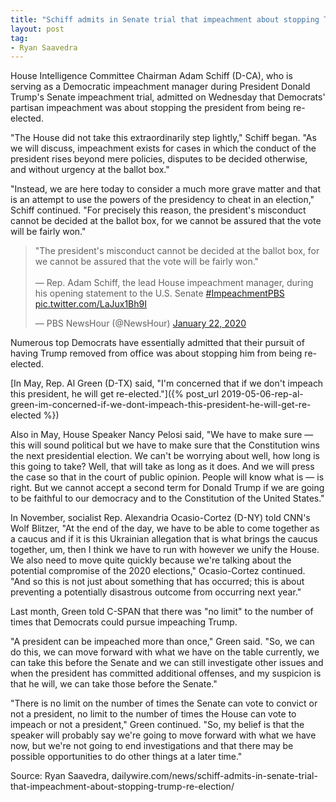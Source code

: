 ```yaml
---
title: "Schiff admits in Senate trial that impeachment about stopping Trump re-election"
layout: post
tag:
- Ryan Saavedra
---
```


House Intelligence Committee Chairman Adam Schiff (D-CA), who is serving as a Democratic impeachment manager during President Donald Trump's Senate impeachment trial, admitted on Wednesday that Democrats' partisan impeachment was about stopping the president from being re-elected.

"The House did not take this extraordinarily step lightly," Schiff began. "As we will discuss, impeachment exists for cases in which the conduct of the president rises beyond mere policies, disputes to be decided otherwise, and without urgency at the ballot box."

"Instead, we are here today to consider a much more grave matter and that is an attempt to use the powers of the presidency to cheat in an election," Schiff continued. "For precisely this reason, the president's misconduct cannot be decided at the ballot box, for we cannot be assured that the vote will be fairly won."

<blockquote class="twitter-tweet"><p lang="en" dir="ltr">&quot;The president's misconduct cannot be decided at the ballot box, for we cannot be assured that the vote will be fairly won.&quot;<br><br>— Rep. Adam Schiff, the lead House impeachment manager, during his opening statement to the U.S. Senate <a href="https://twitter.com/hashtag/ImpeachmentPBS?src=hash&amp;ref_src=twsrc%5Etfw">#ImpeachmentPBS</a> <a href="https://t.co/LaJux1Bh9I">pic.twitter.com/LaJux1Bh9I</a></p>&mdash; PBS NewsHour (@NewsHour) <a href="https://twitter.com/NewsHour/status/1220056517510156298?ref_src=twsrc%5Etfw">January 22, 2020</a></blockquote> <script async src="https://platform.twitter.com/widgets.js" charset="utf-8"></script>

Numerous top Democrats have essentially admitted that their pursuit of having Trump removed from office was about stopping him from being re-elected.

[In May, Rep. Al Green (D-TX) said, "I'm concerned that if we don't impeach this president, he will get re-elected."]({% post_url 2019-05-06-rep-al-green-im-concerned-if-we-dont-impeach-this-president-he-will-get-re-elected %})

Also in May, House Speaker Nancy Pelosi said, "We have to make sure — this will sound political but we have to make sure that the Constitution wins the next presidential election. We can't be worrying about well, how long is this going to take? Well, that will take as long as it does. And we will press the case so that in the court of public opinion. People will know what is — is right. But we cannot accept a second term for Donald Trump if we are going to be faithful to our democracy and to the Constitution of the United States."

In November, socialist Rep. Alexandria Ocasio-Cortez (D-NY) told CNN's Wolf Blitzer, "At the end of the day, we have to be able to come together as a caucus and if it is this Ukrainian allegation that is what brings the caucus together, um, then I think we have to run with however we unify the House. We also need to move quite quickly because we're talking about the potential compromise of the 2020 elections," Ocasio-Cortez continued. "And so this is not just about something that has occurred; this is about preventing a potentially disastrous outcome from occurring next year."

Last month, Green told C-SPAN that there was "no limit" to the number of times that Democrats could pursue impeaching Trump.

"A president can be impeached more than once," Green said. "So, we can do this, we can move forward with what we have on the table currently, we can take this before the Senate and we can still investigate other issues and when the president has committed additional offenses, and my suspicion is that he will, we can take those before the Senate."

"There is no limit on the number of times the Senate can vote to convict or not a president, no limit to the number of times the House can vote to impeach or not a president," Green continued. "So, my belief is that the speaker will probably say we're going to move forward with what we have now, but we're not going to end investigations and that there may be possible opportunities to do other things at a later time."

Source: Ryan Saavedra, dailywire.com/news/schiff-admits-in-senate-trial-that-impeachment-about-stopping-trump-re-election/
